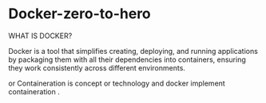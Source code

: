 # Docker-zero-to-hero

WHAT IS DOCKER?

Docker is a tool that simplifies creating, deploying, and running applications by packaging them with all their dependencies into containers, ensuring they work consistently across different environments.

  or
Containeration is concept or technology and docker implement containeration .


